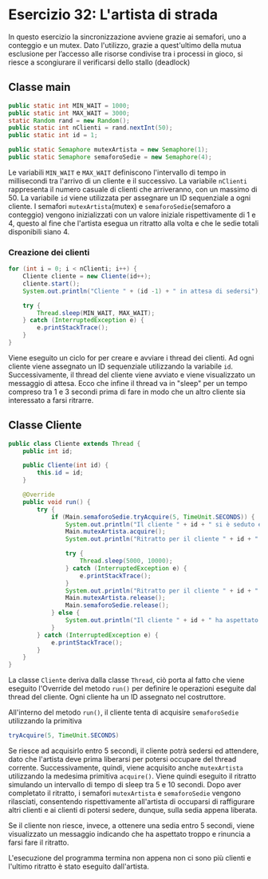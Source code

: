 # Esercizio 32: L'artista di strada

In questo esercizio la sincronizzazione avviene grazie ai semafori, uno a conteggio e un mutex.
Dato l'utilizzo, grazie a quest'ultimo della mutua esclusione per l’accesso alle risorse condivise tra i processi in gioco, si riesce a scongiurare il verificarsi dello stallo (deadlock)

## Classe main
```java
public static int MIN_WAIT = 1000; 
public static int MAX_WAIT = 3000; 
static Random rand = new Random();
public static int nClienti = rand.nextInt(50); 
public static int id = 1; 

public static Semaphore mutexArtista = new Semaphore(1); 
public static Semaphore semaforoSedie = new Semaphore(4); 
```
Le variabili `MIN_WAIT` e `MAX_WAIT` definiscono l'intervallo di tempo in millisecondi tra l'arrivo di un cliente e il successivo. La variabile `nClienti` rappresenta il numero casuale di clienti che arriveranno, con un massimo di 50. La variabile `id` viene utilizzata per assegnare un ID sequenziale a ogni cliente. I semafori `mutexArtista`(mutex) e `semaforoSedie`(semaforo a conteggio) vengono inizializzati con un valore iniziale rispettivamente di 1 e 4, questo al fine che l'artista esegua un ritratto alla volta e che le sedie totali disponibili siano 4.

### Creazione dei clienti
```java
for (int i = 0; i < nClienti; i++) {
    Cliente cliente = new Cliente(id++);
    cliente.start();
    System.out.println("Cliente " + (id -1) + " in attesa di sedersi");

    try {
        Thread.sleep(MIN_WAIT, MAX_WAIT);
    } catch (InterruptedException e) {
        e.printStackTrace();
    }
}
```
Viene eseguito un ciclo for per creare e avviare i thread dei clienti. Ad ogni cliente viene assegnato un ID sequenziale utilizzando la variabile `id`. Successivamente, il thread del cliente viene avviato e viene visualizzato un messaggio di attesa. Ecco che infine il thread va in "sleep" per un tempo compreso tra 1 e 3 secondi prima di fare in modo che un altro cliente sia interessato a farsi ritrarre.

## Classe Cliente
```java
public class Cliente extends Thread {
    public int id;

    public Cliente(int id) {
        this.id = id;
    }

    @Override
    public void run() {
        try {
            if (Main.semaforoSedie.tryAcquire(5, TimeUnit.SECONDS)) {
                System.out.println("Il cliente " + id + " si è seduto e attende...");
                Main.mutexArtista.acquire();
                System.out.println("Ritratto per il cliente " + id + " iniziato");

                try {
                    Thread.sleep(5000, 10000);
                } catch (InterruptedException e) {
                    e.printStackTrace();
                }
                System.out.println("Ritratto per il cliente " + id + " finito");
                Main.mutexArtista.release();
                Main.semaforoSedie.release();
            } else {
                System.out.println("Il cliente " + id + " ha aspettato troppo e se ne è andato");
            }
        } catch (InterruptedException e) {
            e.printStackTrace();
        }
    }
}
```

La classe `Cliente` deriva dalla classe `Thread`, ciò porta al fatto che viene eseguito l'Override del metodo `run()` per definire le operazioni eseguite dal thread del cliente. Ogni cliente ha un ID assegnato nel costruttore.

All'interno del metodo `run()`, il cliente tenta di acquisire `semaforoSedie` utilizzando la primitiva 
```java 
tryAcquire(5, TimeUnit.SECONDS)
```
Se riesce ad acquisirlo entro 5 secondi, il cliente potrà sedersi ed attendere, dato che l'artista deve prima liberarsi per potersi occupare del thread corrente. Successivamente, quindi,  viene acquisito anche `mutexArtista` utilizzando la medesima primitiva `acquire()`. Viene quindi eseguito il ritratto simulando un intervallo di tempo di sleep tra 5 e 10 secondi. Dopo aver completato il ritratto, i semafori `mutexArtista` e `semaforoSedie` vengono rilasciati, consentendo rispettivamente all'artista di occuparsi di raffigurare altri clienti e ai clienti di potersi sedere, dunque, sulla sedia appena liberata.

Se il cliente non riesce, invece, a ottenere una sedia entro 5 secondi, viene visualizzato un messaggio indicando che ha aspettato troppo e rinuncia a farsi fare il ritratto.

L'esecuzione del programma termina non appena non ci sono più clienti e l'ultimo ritratto è stato eseguito dall'artista.
